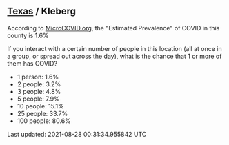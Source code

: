 
## [Texas](/united-states/texas) / Kleberg

According to [MicroCOVID.org](http://microcovid.org),
the "Estimated Prevalence" of COVID in this county is 1.6%

If you interact with a certain number of people in this location
(all at once in a group, or spread out across the day), what is the chance that
1 or more of them has COVID?

- 1 person: 1.6%
- 2 people: 3.2%
- 3 people: 4.8%
- 5 people: 7.9%
- 10 people: 15.1%
- 25 people: 33.7%
- 100 people: 80.6%

Last updated: 2021-08-28 00:31:34.955842 UTC
